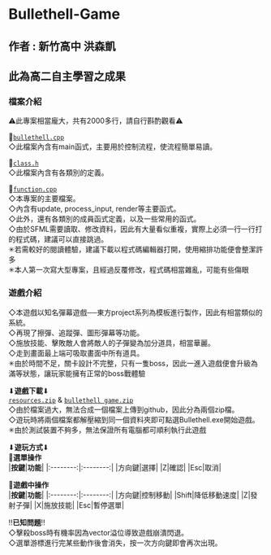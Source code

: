 # Bullethell-Game
## 作者 : 新竹高中 洪森凱
## 此為高二自主學習之成果
### **檔案介紹**
⚠此專案相當龐大，共有2000多行，請自行斟酌觀看⚠

🔳[`bullethell.cpp`](https://github.com/1Needle/Bullethell-Game/blob/main/bullethell.cpp)\
◇此檔案內含有main函式，主要用於控制流程，使流程簡單易讀。

🔳[`class.h`](https://github.com/1Needle/Bullethell-Game/blob/main/class.h)\
◇此檔案內含有各類別的定義。

🔳[`function.cpp`](https://github.com/1Needle/Bullethell-Game/blob/main/function.cpp)\
◇本專案的主要檔案。\
◇內含有update, process_input, render等主要函式。\
◇此外，還有各類別的成員函式定義，以及一些常用的函式。\
◇由於SFML需要讀取、修改資料，因此有大量看似重複，實際上必須一行一行打的程式碼，建議可以直接跳過。\
✳若需較好的閱讀體驗，建議下載以程式碼編輯器打開，使用縮排功能便會整潔許多\
✳本人第一次寫大型專案，且經過反覆修改，程式碼相當雜亂，可能有些傷眼

### **遊戲介紹**
◇本遊戲以知名彈幕遊戲──東方project系列為模板進行製作，因此有相當類似的系統。\
◇再現了擦彈、追蹤彈、圖形彈幕等功能。\
◇施放技能、擊敗敵人會將敵人的子彈變為加分道具，相當華麗。\
◇走到畫面最上端可吸取畫面中所有道具。\
✳由於時間不足，關卡設計不完整，只有一隻boss，因此一進入遊戲便會升級為滿等狀態，讓玩家能擁有正常的boss戰體驗

⬇**遊戲下載**⬇\
[`resources.zip`](https://github.com/1Needle/Bullethell-Game/blob/main/resources.zip) & [`bullethell game.zip`](https://github.com/1Needle/Bullethell-Game/blob/main/bullethell%20game.zip)\
◇由於檔案過大，無法合成一個檔案上傳到github，因此分為兩個zip檔。\
◇遊玩時將兩個檔案都解壓縮到同一個資料夾即可點選Bullethell.exe開始遊戲。\
✳由於測試裝置不夠多，無法保證所有電腦都可順利執行此遊戲

⬇**遊玩方式**⬇\
🔳**選單操作**\
|**按鍵**|**功能**|
|:--------:|:--------:|
|方向鍵|選擇|
|Z|確認|
|Esc|取消|

🔳**遊戲中操作**\
|**按鍵**|**功能**|
|:--------:|:--------:|
|方向鍵|控制移動|
|Shift|降低移動速度|
|Z|發射子彈|
|X|施放技能|
|Esc|暫停選單|

‼**已知問題**‼\
◇擊殺boss時有機率因為vector溢位導致遊戲崩潰閃退。\
◇選單游標進行完某些動作後會消失，按一次方向鍵即會再次出現。
